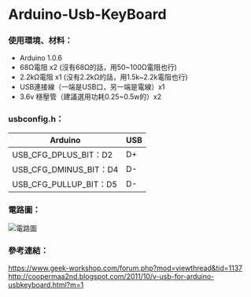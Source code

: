 # Arduino-Usb-KeyBoard
### 使用環境、材料：
* Arduino 1.0.6
* 68Ω電阻 x2 (沒有68Ω的話，用50~100Ω電阻也行)
* 2.2kΩ電阻 x1 (沒有2.2kΩ的話，用1.5k~2.2k電阻也行)
* USB連接線（一端是USB口，另一端是電線）x1
* 3.6v 穩壓管（建議選用功耗0.25~0.5w的）x2

### usbconfig.h：
|Arduino|USB|
|---|---|
|USB_CFG_DPLUS_BIT：D2|D+|
|USB_CFG_DMINUS_BIT：D4|D-|
|USB_CFG_PULLUP_BIT：D5|D-|

### 電路圖：
![電路圖](https://image.geek-workshop.com/forum/201206/12/120616mer6qi8i8smt5qs6.gif)

### 參考連結：
https://www.geek-workshop.com/forum.php?mod=viewthread&tid=1137
http://coopermaa2nd.blogspot.com/2011/10/v-usb-for-arduino-usbkeyboard.html?m=1